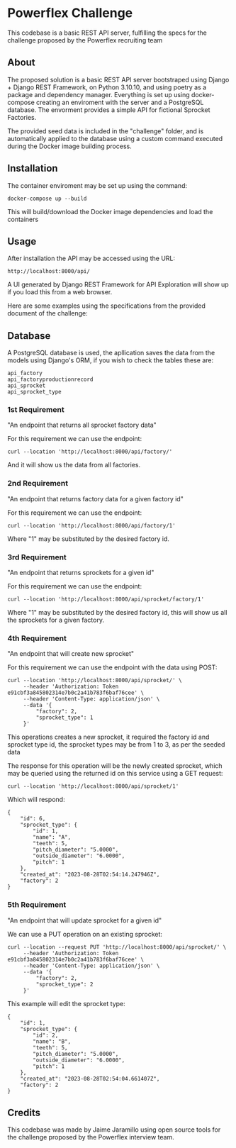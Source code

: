 # Powerflex Challenge

This codebase is a basic REST API server, fulfilling the specs for the challenge proposed by the Powerflex recruiting team

## About

The proposed solution is a basic REST API server bootstraped using Django + Django REST Framework, on Python 3.10.10, and using poetry as a package and dependency manager. Everything is set up using docker-compose creating an enviroment with the server and a PostgreSQL database. The envorment provides a simple API for fictional Sprocket Factories.

The provided seed data is included in the "challenge" folder, and is automatically applied to the database using a custom command executed during the Docker image building process.


## Installation

The container enviroment may be set up using the command:

    docker-compose up --build

This will build/download the Docker image dependencies and load the containers

## Usage

After installation the API may be accessed using the URL:

    http://localhost:8000/api/

A UI generated by Django REST Framework for API Exploration will show up if you load this from a web browser.

Here are some examples using the specifications from the provided document of the challenge:

## Database

A PostgreSQL database is used, the apllication saves the data from the models using Django's ORM, if you wish to check the tables these are:

    api_factory
    api_factoryproductionrecord
    api_sprocket
    api_sprocket_type

### 1st Requirement

"An endpoint that returns all sprocket factory data"

For this requirement we can use the endpoint:

    curl --location 'http://localhost:8000/api/factory/'

And it will show us the data from all factories.

### 2nd Requirement

"An endpoint that returns factory data for a given factory id"

For this requirement we can use the endpoint:

    curl --location 'http://localhost:8000/api/factory/1'

Where "1" may be substituted by the desired factory id.

### 3rd Requirement

"An endpoint that returns sprockets for a given id"

For this requirement we can use the endpoint:

    curl --location 'http://localhost:8000/api/sprocket/factory/1'

Where "1" may be substituted by the desired factory id, this will show us all the sprockets for a given factory.

### 4th Requirement

"An endpoint that will create new sprocket"

For this requirement we can use the endpoint with the data using POST:

    curl --location 'http://localhost:8000/api/sprocket/' \
         --header 'Authorization: Token e91cbf3a845802314e7b0c2a41b783f6baf76cee' \
         --header 'Content-Type: application/json' \
         --data '{
             "factory": 2,
             "sprocket_type": 1
         }'

This operations creates a new sprocket, it required the factory id and sprocket type id, the sprocket types may be from 1 to 3, as per the seeded data

The response for this operation will be the newly created sprocket, which may be queried using the returned id on this service using a GET request:

    curl --location 'http://localhost:8000/api/sprocket/1'

Which will respond:

    {
        "id": 6,
        "sprocket_type": {
            "id": 1,
            "name": "A",
            "teeth": 5,
            "pitch_diameter": "5.0000",
            "outside_diameter": "6.0000",
            "pitch": 1
        },
        "created_at": "2023-08-28T02:54:14.247946Z",
        "factory": 2
    }

### 5th Requirement

"An endpoint that will update sprocket for a given id"

We can use a PUT operation on an existing sprocket:

    curl --location --request PUT 'http://localhost:8000/api/sprocket/' \
         --header 'Authorization: Token e91cbf3a845802314e7b0c2a41b783f6baf76cee' \
         --header 'Content-Type: application/json' \
         --data '{
             "factory": 2,
             "sprocket_type": 2
         }'

This example will edit the sprocket type:

    {
        "id": 1,
        "sprocket_type": {
            "id": 2,
            "name": "B",
            "teeth": 5,
            "pitch_diameter": "5.0000",
            "outside_diameter": "6.0000",
            "pitch": 1
        },
        "created_at": "2023-08-28T02:54:04.661407Z",
        "factory": 2
    }

## Credits

This codebase was made by Jaime Jaramillo using open source tools for the challenge proposed by the Powerflex interview team.